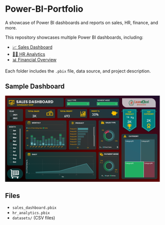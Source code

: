 # Power-BI-Portfolio
A showcase of Power BI dashboards and reports on sales, HR, finance, and more.

This repository showcases multiple Power BI dashboards, including:

- [📈 Sales Dashboard](./sales-dashboard)
- [👩‍💼 HR Analytics](./hr-analytics)
- [📊 Financial Overview](./financial-overview)

Each folder includes the `.pbix` file, data source, and project description.

## Sample Dashboard

![Sales Dashboard Screenshot](images/sales_dashboard.png)

## Files

- `sales_dashboard.pbix`
- `hr_analytics.pbix`
- `datasets/` (CSV files)
